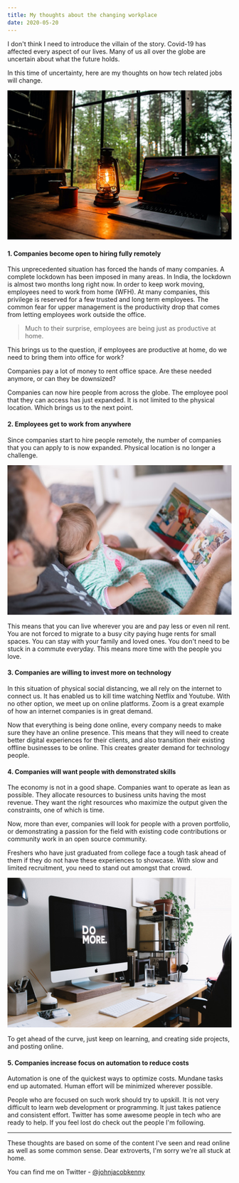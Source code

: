 ```yaml
---
title: My thoughts about the changing workplace
date: 2020-05-20
---
```


I don't think I need to introduce the villain of the story. Covid-19 has affected every aspect of our lives. Many of us all over the globe are uncertain about what the future holds.

In this time of uncertainty, here are my thoughts on how tech related jobs will change.

![Photo by Kenny Timmer on Unsplash](./kenny-timmer-p1ACSxNQuEE-unsplash.jpg)

#### 1. Companies become open to hiring fully remotely

This unprecedented situation has forced the hands of many companies. A complete lockdown has been imposed in many areas. In India, the lockdown is almost two months long right now. In order to keep work moving, employees need to work from home (WFH). At many companies, this privilege is reserved for a few trusted and long term employees. The common fear for upper management is the productivity drop that comes from letting employees work outside the office.

> Much to their surprise, employees are being just as productive at home.

This brings us to the question, if employees are productive at home, do we need to bring them into office for work?

Companies pay a lot of money to rent office space. Are these needed anymore, or can they be downsized?

Companies can now hire people from across the globe. The employee pool that they can access has just expanded. It is not limited to the physical location. Which brings us to the next point.

#### 2. Employees get to work from anywhere

Since companies start to hire people remotely, the number of companies that you can apply to is now expanded. Physical location is no longer a challenge.

![Photo by Picsea on Unsplash](./picsea-EQlTyDZRx7U-unsplash.jpg)

This means that you can live wherever you are and pay less or even nil rent. You are not forced to migrate to a busy city paying huge rents for small spaces. You can stay with your family and loved ones. You don't need to be stuck in a commute everyday. This means more time with the people you love.

#### 3. Companies are willing to invest more on technology

In this situation of physical social distancing, we all rely on the internet to connect us. It has enabled us to kill time watching Netflix and Youtube. With no other option, we meet up on online platforms. Zoom is a great example of how an internet companies is in great demand.

Now that everything is being done online, every company needs to make sure they have an online presence. This means that they will need to create better digital experiences for their clients, and also transition their existing offline businesses to be online. This creates greater demand for technology people.

#### 4. Companies will want people with demonstrated skills

The economy is not in a good shape. Companies want to operate as lean as possible. They allocate resources to business units having the most revenue. They want the right resources who maximize the output given the constraints, one of which is time.

Now, more than ever, companies will look for people with a proven portfolio, or demonstrating a passion for the field with existing code contributions or community work in an open source community.

Freshers who have just graduated from college face a tough task ahead of them if they do not have these experiences to showcase. With slow and limited recruitment, you need to stand out amongst that crowd.

![Photo by Carl Heyerdahl on Unsplash](./carl-heyerdahl-KE0nC8-58MQ-unsplash.jpg)

To get ahead of the curve, just keep on learning, and creating side projects, and posting online.

#### 5. Companies increase focus on automation to reduce costs

Automation is one of the quickest ways to optimize costs. Mundane tasks end up automated. Human effort will be minimized wherever possible.

People who are focused on such work should try to upskill. It is not very difficult to learn web development or programming. It just takes patience and consistent effort. Twitter has some awesome people in tech who are ready to help. If you feel lost do check out the people I'm following.

---

These thoughts are based on some of the content I've seen and read online as well as some common sense. Dear extroverts, I'm sorry we're all stuck at home.

You can find me on Twitter - [@johnjacobkenny](https://twitter.com/johnjacobkenny)
